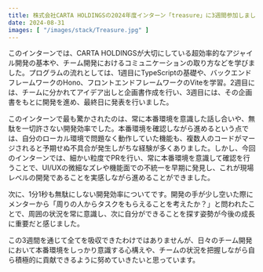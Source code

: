 ```yaml
---
title: 株式会社CARTA HOLDINGSの2024年度インターン「treasure」に3週間参加しました。 
date: 2024-08-31
images: [ "/images/stack/Treasure.jpg" ]
---
```


このインターンでは、CARTA HOLDINGSが大切にしている超効率的なアジャイル開発の基本や、チーム開発におけるコミュニケーションの取り方などを学びました。プログラムの流れとしては、1週目にTypeScriptの基礎や、バックエンドフレームワークのHono、フロントエンドフレームワークのViteを学習。2週目には、チームに分かれてアイデア出しと企画書作成を行い、3週目には、その企画書をもとに開発を進め、最終日に発表を行いました。 

このインターンで最も驚かされたのは、常に本番環境を意識した話し合いや、無駄を一切許さない開発効率でした。本番環境を確認しながら進めるという点では、自分のローカル環境で問題なく動作していた機能も、複数人のコードがマージされると予期せぬ不具合が発生しがちな経験が多くありました。しかし、今回のインターンでは、細かい粒度でPRを行い、常に本番環境を意識して確認を行うことで、UI/UXの微細なズレや機能面での不統一を早期に発見し、これが現場レベルの開発であることを実感しながら進めることができました。

次に、1分1秒も無駄にしない開発効率についてです。開発の手が少し空いた際にメンターから「周りの人からタスクをもらえることを考えたか？」と問われたことで、周囲の状況を常に意識し、次に自分ができることを探す姿勢が今後の成長に重要だと感じました。

この3週間を通じて全てを吸収できたわけではありませんが、日々のチーム開発において本番環境をしっかり意識する心構えや、チームの状況を把握しながら自ら積極的に貢献できるように努めていきたいと思っています。